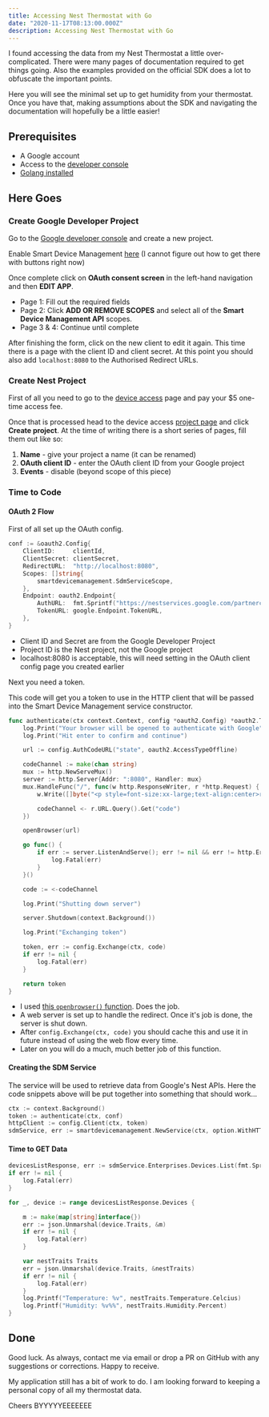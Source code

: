 ```yaml
---
title: Accessing Nest Thermostat with Go
date: "2020-11-17T08:13:00.000Z"
description: Accessing Nest Thermostat with Go
---
```


I found accessing the data from my Nest Thermostat a little over-complicated.
There were many pages of documentation required to get things going. Also the
examples provided on the official SDK does a lot to obfuscate the important
points.

Here you will see the minimal set up to get humidity from your thermostat. Once
you have that, making assumptions about the SDK and navigating the documentation
will hopefully be a little easier!

## Prerequisites

- A Google account
- Access to the [developer console][0]
- [Golang installed][1]

## Here Goes

### Create Google Developer Project

Go to the [Google developer console][0] and create a new project.

Enable Smart Device Management [here][4] (I cannot figure out how to get there
with buttons right now)

Once complete click on **OAuth consent screen** in the left-hand navigation
and then **EDIT APP**.

- Page 1: Fill out the required fields
- Page 2: Click **ADD OR REMOVE SCOPES** and select all of the **Smart Device
  Management API** scopes.
- Page 3 & 4: Continue until complete

After finishing the form, click on the new client to edit it again. This time
there is a page with the client ID and client secret. At this point you should
also add `localhost:8080` to the Authorised Redirect URLs.

### Create Nest Project

First of all you need to go to the [device access][2] page and pay your \$5
one-time access fee.

Once that is processed head to the device access [project page][3] and click
**Create project**. At the time of writing there is a short series of pages,
fill them out like so:

1. **Name** - give your project a name (it can be renamed)
2. **OAuth client ID** - enter the OAuth client ID from your Google project
3. **Events** - disable (beyond scope of this piece)

### Time to Code

#### OAuth 2 Flow

First of all set up the OAuth config.

```go
conf := &oauth2.Config{
    ClientID:     clientId,
    ClientSecret: clientSecret,
    RedirectURL:  "http://localhost:8080",
    Scopes: []string{
        smartdevicemanagement.SdmServiceScope,
    },
    Endpoint: oauth2.Endpoint{
        AuthURL:  fmt.Sprintf("https://nestservices.google.com/partnerconnections/%s/auth", projectID),
        TokenURL: google.Endpoint.TokenURL,
    },
}
```

- Client ID and Secret are from the Google Developer Project
- Project ID is the Nest project, not the Google project
- localhost:8080 is acceptable, this will need setting in the OAuth client config page you created earlier

Next you need a token.

This code will get you a token to use in the HTTP client that will be
passed into the Smart Device Management service constructor.

```go
func authenticate(ctx context.Context, config *oauth2.Config) *oauth2.Token {
    log.Print("Your browser will be opened to authenticate with Google")
    log.Print("Hit enter to confirm and continue")

    url := config.AuthCodeURL("state", oauth2.AccessTypeOffline)

    codeChannel := make(chan string)
    mux := http.NewServeMux()
    server := http.Server{Addr: ":8080", Handler: mux}
    mux.HandleFunc("/", func(w http.ResponseWriter, r *http.Request) {
        w.Write([]byte("<p style=font-size:xx-large;text-align:center>return to your terminal</p>"))

        codeChannel <- r.URL.Query().Get("code")
    })

    openBrowser(url)

    go func() {
        if err := server.ListenAndServe(); err != nil && err != http.ErrServerClosed {
            log.Fatal(err)
        }
    }()

    code := <-codeChannel

    log.Print("Shutting down server")

    server.Shutdown(context.Background())

    log.Print("Exchanging token")

    token, err := config.Exchange(ctx, code)
    if err != nil {
        log.Fatal(err)
    }

    return token
}
```

- I used [this `openbrowser()` function][5]. Does the job.
- A web server is set up to handle the redirect. Once it's job is done, the
  server is shut down.
- After `config.Exchange(ctx, code)` you should cache this and use it in future
  instead of using the web flow every time.
- Later on you will do a much, much better job of this function.

#### Creating the SDM Service

The service will be used to retrieve data from Google's Nest APIs.
Here the code snippets above will be put together into something
that should work...

```go
ctx := context.Background()
token := authenticate(ctx, conf)
httpClient := config.Client(ctx, token)
sdmService, err := smartdevicemanagement.NewService(ctx, option.WithHTTPClient(httpClient))
```

#### Time to GET Data

```go
devicesListResponse, err := sdmService.Enterprises.Devices.List(fmt.Sprintf("enterprises/%s", projectID)).Do()
if err != nil {
    log.Fatal(err)
}

for _, device := range devicesListResponse.Devices {

    m := make(map[string]interface{})
    err := json.Unmarshal(device.Traits, &m)
    if err != nil {
        log.Fatal(err)
    }

    var nestTraits Traits
    err = json.Unmarshal(device.Traits, &nestTraits)
    if err != nil {
        log.Fatal(err)
    }
    log.Printf("Temperature: %v", nestTraits.Temperature.Celcius)
    log.Printf("Humidity: %v%%", nestTraits.Humidity.Percent)
}
```

## Done

Good luck. As always, contact me via email or drop a PR on GitHub with any
suggestions or corrections. Happy to receive.

My application still has a bit of work to do. I am looking forward to keeping a
personal copy of all my thermostat data.

Cheers BYYYYYEEEEEEE

[0]: https://console.developers.google.com/
[1]: https://golang.org/doc/install
[2]: https://developers.google.com/nest/device-access
[3]: https://console.nest.google.com/device-access/project-list
[4]: https://console.developers.google.com/projectselector2/apis/library/smartdevicemanagement.googleapis.com
[5]: (https://gist.github.com/hyg/9c4afcd91fe24316cbf0#file-gistfile1-txt)
